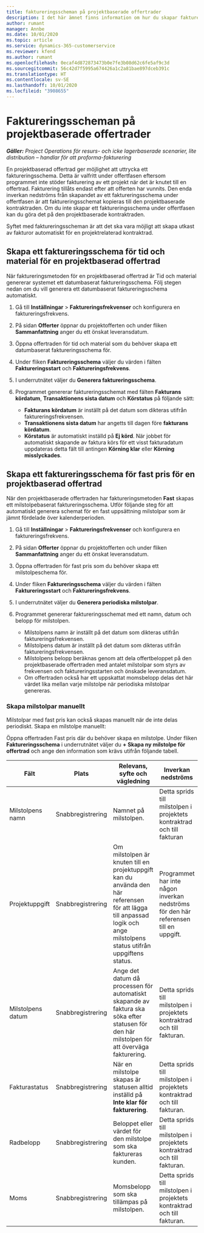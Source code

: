 ```yaml
---
title: faktureringsscheman på projektbaserade offertrader
description: I det här ämnet finns information om hur du skapar faktureringsscheman och milstolpar för offertrader.
author: rumant
manager: Annbe
ms.date: 10/01/2020
ms.topic: article
ms.service: dynamics-365-customerservice
ms.reviewer: kfend
ms.author: rumant
ms.openlocfilehash: 0ecaf4d872873473b0e7fe3b08d62c6fe5af9c3d
ms.sourcegitcommit: 56c42d7f5995a674426a1c2a81bae897dceb391c
ms.translationtype: HT
ms.contentlocale: sv-SE
ms.lasthandoff: 10/01/2020
ms.locfileid: "3908655"
---
```

# <a name="invoice-schedules-on-project-based-quote-lines"></a>Faktureringsscheman på projektbaserade offertrader

_**Gäller:** Project Operations för resurs- och icke lagerbaserade scenarier, lite distribution – handlar för att proforma-fakturering_

En projektbaserad offertrad ger möjlighet att uttrycka ett faktureringsschema. Detta är valfritt under offertfasen eftersom programmet inte stöder fakturering av ett projekt när det är knutet till en offertrad. Fakturering tillåts endast efter att offerten har vunnits. Den enda inverkan nedströms från skapandet av ett faktureringsschema under offertfasen är att faktureringsschemat kopieras till den projektbaserade kontraktraden. Om du inte skapar ett faktureringsschema under offertfasen kan du göra det på den projektbaserade kontraktraden.

Syftet med faktureringsscheman är att det ska vara möjligt att skapa utkast av fakturor automatiskt för en projektrelaterad kontraktrad. 

## <a name="create-a-time-and-material-invoice-schedule-for-a-project-based-quote-line"></a>Skapa ett faktureringsschema för tid och material för en projektbaserad offertrad

När faktureringsmetoden för en projektbaserad offertrad är Tid och material genererar systemet ett datumbaserat faktureringsschema. Följ stegen nedan om du vill generera ett datumbaserat faktureringsschema automatiskt.

1. Gå till **Inställningar** > **Faktureringsfrekvenser** och konfigurera en faktureringsfrekvens.
2. På sidan **Offerter** öppnar du projektofferten och under fliken **Sammanfattning** anger du ett önskat leveransdatum.
3. Öppna offertraden för tid och material som du behöver skapa ett datumbaserat faktureringsschema för. 
4. Under fliken **Faktureringsschema** väljer du värden i fälten **Faktureringsstart** och **Faktureringsfrekvens**. 
5. I underrutnätet väljer du **Generera faktureringsschema**.
6. Programmet genererar faktureringsschemat med fälten **Fakturans kördatum**, **Transaktionens sista datum** och **Körstatus** på följande sätt:

    - **Fakturans kördatum** är inställt på det datum som dikteras utifrån faktureringsfrekvensen.
    - **Transaktionens sista datum** har angetts till dagen före **fakturans kördatum**.
    - **Körstatus** är automatiskt inställd på **Ej körd**. När jobbet för automatiskt skapande av faktura körs för ett visst fakturadatum uppdateras detta fält till antingen **Körning klar** eller **Körning misslyckades**.

## <a name="create-a-fixed-price-invoice-schedule-for-a-project-based-quote-line"></a>Skapa ett faktureringsschema för fast pris för en projektbaserad offertrad

När den projektbaserade offertraden har faktureringsmetoden **Fast** skapas ett milstolpebaserat faktureringsschema. Utför följande steg för att automatiskt generera schemat för en fast uppsättning milstolpar som är jämnt fördelade över kalenderperioden.

1. Gå till **Inställningar** > **Faktureringsfrekvenser** och konfigurera en faktureringsfrekvens.
2. På sidan **Offerter** öppnar du projektofferten och under fliken **Sammanfattning** anger du ett önskat leveransdatum.
3. Öppna offertraden för fast pris som du behöver skapa ett milstolpeschema för. 
4. Under fliken **Faktureringsschema** väljer du värden i fälten **Faktureringsstart** och **Faktureringsfrekvens**. 
5. I underrutnätet väljer du **Generera periodiska milstolpar**.
6. Programmet genererar faktureringsschemat med ett namn, datum och belopp för milstolpen.

    - Milstolpens namn är inställt på det datum som dikteras utifrån faktureringsfrekvensen.
    - Milstolpens datum är inställt på det datum som dikteras utifrån faktureringsfrekvensen.
    - Milstolpens belopp beräknas genom att dela offertbeloppet på den projektbaserade offertraden med antalet milstolpar som styrs av frekvensen och faktureringsstarten och önskade leveransdatum.
    - Om offertraden också har ett uppskattat momsbelopp delas det här värdet lika mellan varje milstolpe när periodiska milstolpar genereras.

### <a name="manually-create-milestones"></a>Skapa milstolpar manuellt

Milstolpar med fast pris kan också skapas manuellt när de inte delas periodiskt. Skapa en milstolpe manuellt:

Öppna offertraden Fast pris där du behöver skapa en milstolpe. Under fliken **Faktureringsschema** i underrutnätet väljer du **+ Skapa ny milstolpe för offertrad** och ange den information som krävs utifrån följande tabell.

| **Fält** | **Plats** | **Relevans, syfte och vägledning** | **Inverkan nedströms** |
| --- | --- | --- | --- |
| Milstolpens namn | Snabbregistrering | Namnet på milstolpen. | Detta sprids till milstolpen i projektets kontraktrad och till fakturan |
| Projektuppgift | Snabbregistrering | Om milstolpen är knuten till en projektuppgift kan du använda den här referensen för att lägga till anpassad logik och ange milstolpens status utifrån uppgiftens status. | Programmet har inte någon inverkan nedströms för den här referensen till en uppgift. |
| Milstolpens datum | Snabbregistrering | Ange det datum då processen för automatiskt skapande av faktura ska söka efter statusen för den här milstolpen för att överväga fakturering. | Detta sprids till milstolpen i projektets kontraktrad och till fakturan. |
| Fakturastatus | Snabbregistrering | När en milstolpe skapas är statusen alltid inställd på **Inte klar för fakturering**. | Detta sprids till milstolpen i projektets kontraktrad och till fakturan. |
| Radbelopp | Snabbregistrering | Beloppet eller värdet för den milstolpe som ska faktureras kunden. | Detta sprids till milstolpen i projektets kontraktrad och till fakturan. |
| Moms | Snabbregistrering | Momsbelopp som ska tillämpas på milstolpen. | Detta sprids till milstolpen i projektets kontraktrad och till fakturan. |